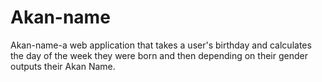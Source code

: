 # Akan-name
Akan-name-a web application that takes a user's birthday and calculates the day of the week they were born and then depending on their gender outputs their Akan Name.
